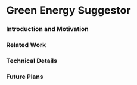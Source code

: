 # Green Energy Suggestor

### Introduction and Motivation

### Related Work

### Technical Details

### Future Plans